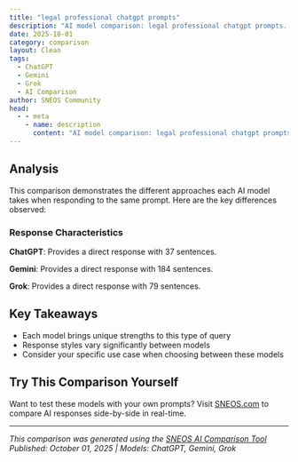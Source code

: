 ```yaml
---
title: "legal professional chatgpt prompts"
description: "AI model comparison: legal professional chatgpt prompts..."
date: 2025-10-01
category: comparison
layout: Clean
tags:
  - ChatGPT
  - Gemini
  - Grok
  - AI Comparison
author: SNEOS Community
head:
  - - meta
    - name: description
      content: "AI model comparison: legal professional chatgpt prompts..."
---
```


<ChatComparison
  title="legal professional chatgpt prompts"
  prompt="legal professional chatgpt prompts"
  :responses='{"ChatGPT": "Certainly! Here are some useful Legal Professional ChatGPT prompt ideas that can help with various tasks such as legal research, drafting documents, or understanding legal concepts:\n\n### Legal Research \u0026 Analysis\n1. **Case Law Summary:** \n \u201CSummarize the key points and legal holding of [case name], including its jurisdiction and relevance to contract law.\u201D\n\n2. **Statute Explanation:** \n \u201CExplain the main provisions of [specific statute or act], and how it is applied in real-world situations.\u201D\n\n3. **Comparative Law:** \n \u201CCompare the treatment of [specific legal issue, e.g., negligence] under [Country A] and [Country B] law.\u201D\n\n4. **Legal Definitions:** \n \u201CDefine the terms \u2018mens rea\u2019 and \u2018actus reus\u2019 and explain their importance in criminal law.\u201D\n\n### Drafting Legal Documents\n5. **Contract Clause Drafting:** \n \u201CDraft a non-disclosure agreement clause protecting confidential information between two parties in a software development project.\u201D\n\n6. **Pleading or Motion:** \n \u201CCreate a template for a motion to dismiss for lack of jurisdiction in a federal court case.\u201D\n\n7. **Will and Trusts:** \n \u201CProvide a basic outline for a last will and testament for a client with minor children and a trust for education expenses.\u201D\n\n### Legal Strategies \u0026 Advice\n8. **Legal Risk Assessment:** \n \u201CList potential legal risks a startup in the fintech industry might face and suggest mitigation strategies.\u201D\n\n9. **Compliance Checklist:** \n \u201CGenerate a compliance checklist for a company operating under GDPR regulations.\u201D\n\n10. **Negotiation Tips:** \n \u201CWhat are effective negotiation strategies for resolving breach of contract disputes out of court?\u201D\n\n### Legal Education and Training\n11. **Exam Preparation:** \n \u201CProvide practice questions and model answers for a tort law exam on negligence.\u201D\n\n12. **Client Explanation:** \n \u201CExplain the discovery process in civil litigation in simple terms for a client.\u201D\n\n### Ethical and Professional Issues\n13. **Confidentiality Obligations:** \n \u201CDiscuss the ethical considerations and obligations regarding attorney-client confidentiality.\u201D\n\n14. **Conflict of Interest:** \n \u201COutline scenarios that might create a conflict of interest for a legal practitioner and how to handle them.\u201D\n\n### Specialized Areas of Law\n15. **Intellectual Property:** \n \u201CExplain the differences between patents, trademarks, and copyrights with examples.\u201D\n\n16. **Employment Law:** \n \u201CDraft a basic employee handbook section on workplace harassment policies compliant with [Country/State] law.\u201D\n\n---\n\nIf you want, I can help create tailored prompts or provide sample answers for any of the above. Just let me know!", "Gemini": "Okay, here are some ChatGPT prompts designed for legal professionals, categorized for clarity, along with explanations of why they are useful and how to adjust them for your specific needs:\n\n**I. Legal Research \u0026 Analysis:**\n\n* **Prompt 1: \u0022Summarize the key holdings of *Miranda v. Arizona*, and explain its impact on the admissibility of confessions in criminal trials. Cite relevant secondary sources that discuss the criticisms of the Miranda rule.\u0022**\n\n * **Why it\u0027s useful:** Quickly gets you the core of a landmark case and identifies different perspectives. Saves time in initial research.\n * **Adjustments:**\n * Replace *Miranda v. Arizona* with any case name.\n * Specify the jurisdiction (e.g., \u0022Summarize the key holdings of *[Case Name]* as it applies in California\u0022).\n * Add limitations, like \u0022Focus on the implications for juvenile defendants.\u0022\n * Change \u0022criticisms\u0022 to \u0022defenses\u0022 or \u0022alternative interpretations.\u0022\n * Ask for a specific length of summary, like \u0022Summarize in 200 words or less.\u0022\n\n* **Prompt 2: \u0022Analyze the differences between the \u0027mailbox rule\u0027 and the \u0027receipt rule\u0027 in contract law. Provide hypothetical scenarios where the application of each rule would lead to a different outcome.\u0022**\n\n * **Why it\u0027s useful:** Clarifies complex legal concepts by requiring the AI to differentiate them and apply them practically.\n * **Adjustments:**\n * Replace \u0022mailbox rule\u0022 and \u0022receipt rule\u0022 with other legal doctrines you want to compare.\n * Specify the jurisdiction (e.g., \u0022Analyze the differences under New York law\u0022).\n * Ask for specific types of contracts (e.g., \u0022Analyze the differences in the context of real estate contracts\u0022).\n * Request citations to specific statutes or cases.\n\n* **Prompt 3: \u0022Identify recent cases in [Jurisdiction] addressing the issue of [Legal Issue, e.g., \u0027employer liability for data breaches caused by employee negligence\u0027]. Include cases from the last [Timeframe, e.g., \u0027five years\u0027].\u0022**\n\n * **Why it\u0027s useful:** Helps you stay up-to-date on emerging trends in case law.\n * **Adjustments:**\n * Be very specific about the legal issue. The more precise your description, the better the results.\n * Use specific legal terminology (e.g., \u0022vicarious liability\u0022 instead of \u0022employer liability\u0022).\n * Specify the court level (e.g., \u0022Identify cases from the [Jurisdiction] Supreme Court\u0022).\n * Add keywords to focus the search (e.g., \u0022Identify cases... involving HIPAA violations\u0022).\n\n* **Prompt 4: \u0022What are the elements of a claim for [Specific Tort, e.g., \u0027negligent misrepresentation\u0027] in [Jurisdiction]? Provide citations to relevant case law and statutes.\u0022**\n\n * **Why it\u0027s useful:** Provides a quick checklist for analyzing a potential claim.\n * **Adjustments:**\n * Be precise with the tort name (e.g., \u0022intentional infliction of emotional distress\u0022 vs. \u0022emotional distress\u0022).\n * Specify if you\u0027re looking for the elements as defined in a specific type of relationship (e.g., \u0022elements of a claim for legal malpractice in California\u0022).\n * Ask for variations in the elements depending on the context (e.g., \u0022How do the elements differ when the plaintiff is a public figure?\u0022).\n\n**II. Drafting \u0026 Review:**\n\n* **Prompt 5: \u0022Draft a clause for a contract that addresses [Specific Issue, e.g., \u0027confidentiality of trade secrets\u0027] and includes provisions for [Specific Provisions, e.g., \u0027injunctive relief and liquidated damages\u0027]. The clause should be enforceable in [Jurisdiction].\u0022**\n\n * **Why it\u0027s useful:** Generates a starting point for drafting contract language.\n * **Adjustments:**\n * Provide as much detail as possible about the specific situation. Who are the parties? What are the trade secrets? How should damages be calculated?\n * Specify the type of contract (e.g., \u0022Draft a clause for an employment agreement\u0022).\n * Include examples of similar clauses you like (e.g., \u0022Model the clause after the confidentiality clause in [Document Name]\u0022).\n * Ask for alternative clauses with different levels of protection.\n\n* **Prompt 6: \u0022Review the following [Document Type, e.g., \u0027lease agreement\u0027] and identify any clauses that are potentially unfavorable to [Client\u0027s Role, e.g., \u0027the tenant\u0027]. Explain why each clause is problematic.\u0022**\n\n * **Why it\u0027s useful:** Helps you spot potential issues in a document you\u0027re reviewing.\n * **Adjustments:**\n * Paste the text of the document directly into the prompt (or upload it if your ChatGPT interface allows). Be mindful of confidentiality.\n * Specify the client\u0027s goals and priorities.\n * Ask for specific types of risks (e.g., \u0022Identify clauses that could lead to unexpected financial obligations\u0022).\n * Request suggested revisions to the clauses.\n\n* **Prompt 7: \u0022Create a template for a [Document Type, e.g., \u0027cease and desist letter\u0027] regarding [Specific Issue, e.g., \u0027copyright infringement\u0027]. The recipient is [Recipient Description, e.g., \u0027a competitor selling counterfeit products online\u0027].\u0022**\n\n * **Why it\u0027s useful:** Provides a framework for creating common legal documents.\n * **Adjustments:**\n * Provide as much detail as possible about the factual situation.\n * Specify the desired tone of the letter (e.g., \u0022Create a firm but professional tone\u0022).\n * Include specific demands you want included in the letter.\n\n* **Prompt 8: \u0022Generate a list of potential arguments to include in a [Type of Document, e.g., motion to dismiss] based on [Legal Basis, e.g., lack of personal jurisdiction] in [Jurisdiction] for a case involving [brief case description].\u0022**\n\n * **Why it\u0027s useful:** Brainstorms possible legal strategies and arguments.\n * **Adjustments:**\n * Include as much detail about the relevant facts and procedural history as possible.\n * Specify the relevant court rules and procedures.\n\n**III. Client Communication \u0026 Strategy:**\n\n* **Prompt 9: \u0022Explain the concept of [Legal Concept, e.g., \u0027piercing the corporate veil\u0027] to a client who has no legal background. Use plain language and provide an example.\u0022**\n\n * **Why it\u0027s useful:** Helps you communicate complex legal issues in a way that clients can understand.\n * **Adjustments:**\n * Specify the client\u0027s level of understanding.\n * Ask for the explanation to be tailored to the specific facts of their case.\n * Request analogies or metaphors to help illustrate the concept.\n\n* **Prompt 10: \u0022Outline the potential risks and benefits of pursuing [Legal Strategy, e.g., \u0027settlement negotiations\u0027] in a case involving [Brief Case Description].\u0022**\n\n * **Why it\u0027s useful:** Provides a structured framework for advising clients on strategic decisions.\n * **Adjustments:**\n * Include a risk tolerance level (e.g., \u0022Assume the client is risk-averse\u0022).\n * Specify the client\u0027s ultimate goals (e.g., \u0022The client\u0027s primary goal is to avoid negative publicity\u0022).\n * Ask for a comparison of different legal strategies.\n\n* **Prompt 11: \u0022What questions should I ask a potential client in an initial consultation for a case involving [Type of Case, e.g., \u0027a slip and fall accident\u0027]?\u0022**\n\n * **Why it\u0027s useful:** Prepares you for client meetings and ensures you gather the necessary information.\n * **Adjustments:**\n * Specify the client\u0027s potential legal issues (e.g., \u0022The client may have suffered a traumatic brain injury\u0022).\n * Ask for questions related to specific legal elements (e.g., \u0022What questions should I ask to establish negligence?\u0022).\n * Request advice on how to build rapport with the client.\n\n**IV. Ethical Considerations \u0026 Compliance:**\n\n* **Prompt 12: \u0022What are the ethical considerations for an attorney who [Specific Situation, e.g., \u0027discovers that their client has committed perjury\u0027] in [Jurisdiction]?\u0022**\n\n * **Why it\u0027s useful:** Helps you navigate complex ethical dilemmas.\n * **Adjustments:**\n * Consult your jurisdiction\u0027s rules of professional conduct.\n * Seek independent ethics advice from a qualified professional.\n\n* **Prompt 13: \u0022Explain the requirements of [Specific Regulation, e.g., \u0027the GDPR\u0027] regarding [Specific Issue, e.g., \u0027data breach notification\u0027].**\u0022\n\n * **Why it\u0027s useful:** Helps you ensure compliance with relevant laws and regulations.\n * **Adjustments:**\n * Specify the industry or sector involved.\n * Ask for practical steps to ensure compliance.\n\n**Important Considerations When Using ChatGPT in a Legal Setting:**\n\n* **Confidentiality:** **Never input confidential client information into ChatGPT.** Public versions of ChatGPT do not offer the same level of security as a dedicated, encrypted legal research platform. If you must use client-specific information, anonymize it thoroughly.\n* **Accuracy:** **ChatGPT is not a substitute for legal research and analysis by a qualified attorney.** Always verify the information it provides with reliable legal sources. ChatGPT can hallucinate or provide incorrect information. Treat it as a starting point, not the final word.\n* **Bias:** ChatGPT\u0027s responses are based on the data it was trained on, which may contain biases. Be aware of this potential bias and critically evaluate the responses.\n* **Professional Responsibility:** You are ultimately responsible for the advice you give to your clients. Do not rely solely on ChatGPT\u0027s output.\n* **Terms of Service:** Review the terms of service of the ChatGPT platform you are using to understand its limitations and your responsibilities.\n* **State Bar Rules:** Check your state bar rules regarding the use of AI in your legal practice.\n* **Privilege:** Be careful not to waive attorney-client privilege by sharing privileged information with ChatGPT, especially in unencrypted environments.\n* **Documentation:** Keep a record of the prompts you use and the responses you receive from ChatGPT. This can be helpful for tracking your research process and verifying the accuracy of the information.\n* **Update Your Knowledge:** AI is constantly evolving. Stay up-to-date on the latest developments and best practices for using AI in the legal profession.\n\nBy using these prompts as a starting point and remembering these key considerations, you can leverage ChatGPT to enhance your legal practice while maintaining the highest standards of professionalism and ethical conduct. Remember to tailor the prompts to your specific needs and always verify the information you receive.\n", "Grok": "If you\u0027re looking for ChatGPT prompts specifically tailored for legal professionals, these can help with drafting documents, brainstorming case strategies, understanding legal concepts, or providing general guidance. Below are some well-crafted prompts that can assist lawyers, paralegals, law students, or other legal professionals. Please note that while ChatGPT can provide useful insights, it is not a substitute for professional legal advice or formal research. Always verify information with qualified legal sources.\n\n---\n\n### **General Legal Research and Analysis**\n1. **Legal Concept Explanation** \n - \u0022Explain the concept of \u0027res ipsa loquitur\u0027 in tort law with relevant case law examples.\u0022 \n - \u0022Provide a detailed breakdown of the elements required to prove negligence in a personal injury case.\u0022\n\n2. **Case Law Summaries** \n - \u0022Summarize the key points and legal principles established in Marbury v. Madison (1803).\u0022 \n - \u0022Provide an overview of recent Supreme Court decisions related to intellectual property law in the last 5 years.\u0022\n\n3. **Statutory Interpretation** \n - \u0022Interpret the meaning of Section 230 of the Communications Decency Act and its implications for online platforms.\u0022 \n - \u0022Explain the scope and limitations of the Fourth Amendment in the context of digital privacy.\u0022\n\n---\n\n### **Drafting Legal Documents**\n4. **Contract Drafting** \n - \u0022Draft a non-disclosure agreement (NDA) template for a small business hiring a consultant.\u0022 \n - \u0022Write a clause for liquidated damages to include in a commercial lease agreement.\u0022\n\n5. **Legal Letters and Correspondence** \n - \u0022Draft a cease-and-desist letter for a copyright infringement issue involving unauthorized use of a client\u0027s artwork.\u0022 \n - \u0022Write a professional letter to opposing counsel requesting an extension for discovery in a civil litigation case.\u0022\n\n6. **Pleadings and Motions** \n - \u0022Help me draft an introduction for a motion to dismiss based on lack of personal jurisdiction in a federal court case.\u0022 \n - \u0022Provide a sample complaint for a breach of contract lawsuit in a state court.\u0022\n\n---\n\n### **Case Preparation and Strategy**\n7. **Argument Development** \n - \u0022Suggest potential arguments for defending a client accused of breach of contract due to non-performance caused by a natural disaster.\u0022 \n - \u0022Provide a list of legal defenses that could be raised in a case involving alleged trademark infringement.\u0022\n\n8. **Witness Preparation** \n - \u0022Create a list of sample questions to prepare a witness for deposition in a car accident personal injury case.\u0022 \n - \u0022Outline key points to discuss with a client before testifying in a divorce proceeding.\u0022\n\n9. **Trial Strategy** \n - \u0022Outline a closing argument for a plaintiff in a wrongful termination lawsuit based on discrimination.\u0022 \n - \u0022Suggest cross-examination strategies for challenging the credibility of an expert witness in a medical malpractice case.\u0022\n\n---\n\n### **Client Communication and Ethics**\n10. **Explaining Legal Concepts to Clients** \n - \u0022Explain the difference between mediation and arbitration in simple terms for a client unfamiliar with legal processes.\u0022 \n - \u0022Write a client-friendly summary of the implications of signing a power of attorney.\u0022\n\n11. **Ethical Dilemmas** \n - \u0022Discuss the ethical considerations a lawyer must take into account when representing a client with conflicting interests.\u0022 \n - \u0022Provide guidance on maintaining client confidentiality when using cloud-based legal software.\u0022\n\n---\n\n### **Law Firm Management and Marketing**\n12. **Billing and Fee Agreements** \n - \u0022Draft a sample retainer agreement for a family law practice, including contingency fee terms.\u0022 \n - \u0022Provide tips for discussing billing disputes with a client in a professional manner.\u0022\n\n13. **Marketing for Law Firms** \n - \u0022Suggest content ideas for a law firm\u0027s blog to attract clients seeking help with estate planning.\u0022 \n - \u0022Outline a social media strategy for a personal injury law firm to build trust and engage potential clients.\u0022\n\n---\n\n### **Legal Education and Training**\n14. **Bar Exam Preparation** \n - \u0022Create a study outline for the Contracts section of the bar exam, including key UCC provisions.\u0022 \n - \u0022Provide 10 sample multiple-choice questions on Constitutional Law for bar exam practice.\u0022\n\n15. **Continuing Legal Education (CLE)** \n - \u0022Summarize recent changes to data privacy laws in the European Union and their impact on U.S.-based law firms.\u0022 \n - \u0022Suggest topics for a CLE seminar on emerging trends in cybersecurity law.\u0022\n\n---\n\n### **Specialized Legal Areas**\n16. **Intellectual Property** \n - \u0022Explain the differences between a trademark, copyright, and patent with practical examples.\u0022 \n - \u0022Draft a licensing agreement for a software developer allowing a third party to use their application.\u0022\n\n17. **Corporate Law** \n - \u0022Provide a checklist for due diligence when advising a client on a merger and acquisition deal.\u0022 \n - \u0022Explain the fiduciary duties of corporate directors under Delaware law.\u0022\n\n18. **Criminal Law** \n - \u0022Outline the procedural steps in a criminal case from arrest to sentencing in the U.S. federal system.\u0022 \n - \u0022Discuss the legal implications of plea bargaining and its pros and cons for a defendant.\u0022\n\n19. **Family Law** \n - \u0022Draft a sample parenting plan for a divorce settlement involving shared custody of two minor children.\u0022 \n - \u0022Explain the factors courts consider when determining alimony in a high-net-worth divorce case.\u0022\n\n20. **Immigration Law** \n - \u0022Summarize the eligibility criteria for an H-1B visa and the application process.\u0022 \n - \u0022Explain the potential consequences of overstaying a visa in the United States.\u0022\n\n---\n\n### **Tips for Using ChatGPT in Legal Contexts**\n- **Be Specific**: Include jurisdiction, type of law (e.g., federal, state, common law), and context to get more relevant responses. \n Example: Instead of \u0022Explain negligence,\u0022 ask, \u0022Explain negligence under California law in the context of a slip-and-fall case.\u0022\n- **Request Templates**: Ask for sample documents or checklists to use as starting points, but always customize them to your specific needs and jurisdiction.\n- **Verify Outputs**: Cross-check legal information with primary sources like statutes, case law, or legal databases (e.g., Westlaw, LexisNexis).\n- **Ethical Use**: Avoid inputting sensitive client data to protect confidentiality and comply with professional ethics.\n\nIf you have a specific legal topic or task in mind, let me know, and I can craft a more targeted prompt or response!"}' 
  published-date="15:21"
/>

## Analysis

This comparison demonstrates the different approaches each AI model takes when responding to the same prompt. Here are the key differences observed:

### Response Characteristics

**ChatGPT**: Provides a direct response with 37 sentences. 

**Gemini**: Provides a direct response with 184 sentences. 

**Grok**: Provides a direct response with 79 sentences. 

## Key Takeaways

- Each model brings unique strengths to this type of query
- Response styles vary significantly between models
- Consider your specific use case when choosing between these models

## Try This Comparison Yourself

Want to test these models with your own prompts? Visit [SNEOS.com](https://sneos.com) to compare AI responses side-by-side in real-time.

---

*This comparison was generated using the [SNEOS AI Comparison Tool](https://sneos.com)*
*Published: October 01, 2025 | Models: ChatGPT, Gemini, Grok*
